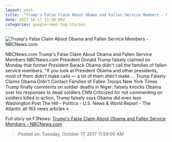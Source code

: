 ```yaml
---
layout: post
title:  "Trump's False Claim About Obama and Fallen Service Members - NBCNews.com"
date: 2017-10-17 11:59:00Z
categories: google-news-top-stories
---
```


![Trump's False Claim About Obama and Fallen Service Members - NBCNews.com](https://media4.s-nbcnews.com/j/newscms/2017_42/2191211/171016-obama-arlington-vet-families-5-431p-rs_da06656c31c737769d305426dbc4274e.nbcnews-fp-1200-630.jpg)

NBCNews.com Trump's False Claim About Obama and Fallen Service Members NBCNews.com President Donald Trump falsely claimed on Monday that former President Barack Obama didn't call the families of fallen service members. "If you look at President Obama and other presidents, most of them didn't make calls — a lot of them didn't make ... Trump Falsely Claims Obama Didn't Contact Families of Fallen Troops New York Times Trump finally comments on soldier deaths in Niger; falsely knocks Obama over his responses to dead soldiers CNN Criticized for not commenting on soldiers killed in action, Trump falsely says Obama did even less Washington Post The Hill - Politico - U.S. News & World Report - The Atlantic all 163 news articles »


Full story on F3News: [Trump's False Claim About Obama and Fallen Service Members - NBCNews.com](http://www.f3nws.com/n/tgBHtD)

> Posted on: Tuesday, October 17, 2017 11:59:00 AM
